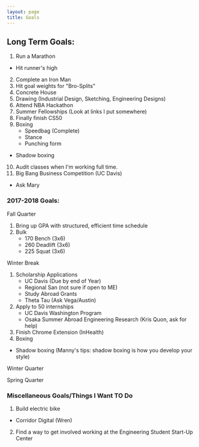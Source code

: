 ```yaml
---
layout: page
title: Goals
---
```



## Long Term Goals: 

1. Run a Marathon
  - Hit runner's high
2. Complete an Iron Man
3. Hit goal weights for "Bro-Splits"
4. Concrete House 
5. Drawing (Industrial Design, Sketching, Engineering Designs)
6. Attend NBA Hackathon
7. Summer Fellowships (Look at links I put somewhere)
8. Finally finish CS50 
9. Boxing 
	- Speedbag (Complete)
	- Stance 
	- Punching form 
  - Shadow boxing
10. Audit classes when I'm working full time. 
11. Big Bang Business Competition (UC Davis)
  - Ask Mary

### 2017-2018 Goals: 
Fall Quarter 
1. Bring up GPA with structured, efficient time schedule
2. Bulk
    - 170 Bench (3x6)
    - 260 Deadlift (3x6)
    - 225 Squat (3x6)


Winter Break
1. Scholarship Applications
   - UC Davis (Due by end of Year) 
   - Regional San (not sure if open to ME) 
   - Study Abroad Grants 
   - Theta Tau (Ask Vega/Austin)   
2. Apply to 50 internships 
	- UC Davis Washington Program
	- Osaka Summer Abroad Engineering Research (Kris Quon, ask for help)
3. Finish Chrome Extension (InHealth)
4. Boxing
  - Shadow boxing (Manny's tips: shadow boxing is how you develop your style)

Winter Quarter 

Spring Quarter

### Miscellaneous Goals/Things I Want TO Do
1. Build electric bike
  - Corridor Digital (Wren)
2. Find a way to get involved working at the Engineering Student Start-Up Center


